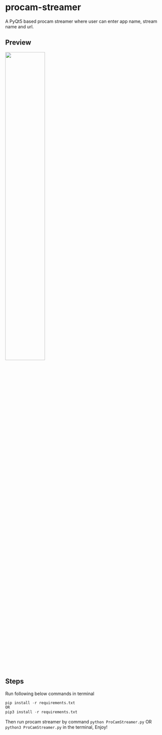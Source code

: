 # procam-streamer
A PyQt5 based procam streamer where user can enter app name, stream name and url.

## Preview
<img src="https://i.imgur.com/TRYovBr.png" width="50%" />

## Steps
Run following below commands in terminal
```py
pip install -r requirements.txt
OR
pip3 install -r requirements.txt
```
Then run procam streamer by command `python ProCamStreamer.py` OR `python3 ProCamStreamer.py` in the terminal, Enjoy!
